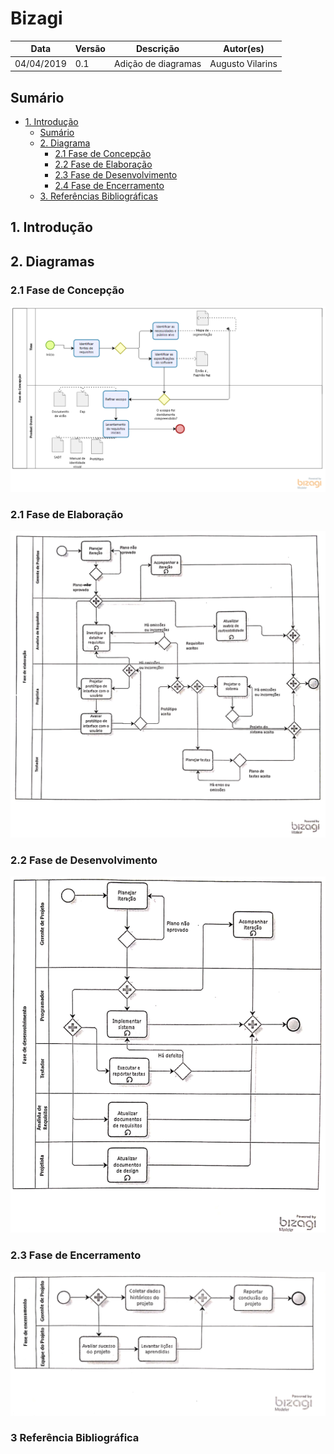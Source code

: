 # Bizagi
| **Data** | **Versão** | **Descrição** | **Autor(es)** |
|---|---|---|---|
|04/04/2019 | 0.1 | Adição de diagramas | Augusto Vilarins |

## Sumário
- [1. Introdução](#introducao)
  - [Sumário](#sum%C3%A1rio)
  - [2. Diagrama](#1-diagrama)
    - [2.1 Fase de Concepção](#21-fase-de-concepcao)
    - [2.2 Fase de Elaboração](#22-fase-de-elaboracao)
    - [2.3 Fase de Desenvolvimento](#23-fase-de-desenvolvimento)
    - [2.4 Fase de Encerramento](#24-fase-de-encerramento)
  - [3. Referências Bibliográficas](#2-referencia-bibliografica)


## 1. Introdução



## 2. Diagramas

### 2.1 Fase de Concepção
![concepcao](../assets/img/Bizagi/fase-de-concepcao.png)

### 2.1 Fase de Elaboração
![elaboracao](../assets/img/Bizagi/fase-de-elaboracao.png)

### 2.2 Fase de Desenvolvimento
![desenvolvimento](../assets/img/Bizagi/fase-de-desenvolvimento.png)

### 2.3 Fase de Encerramento
![concepcao](../assets/img/Bizagi/fase-de-encerramento.png)

### 3 Referência Bibliográfica
